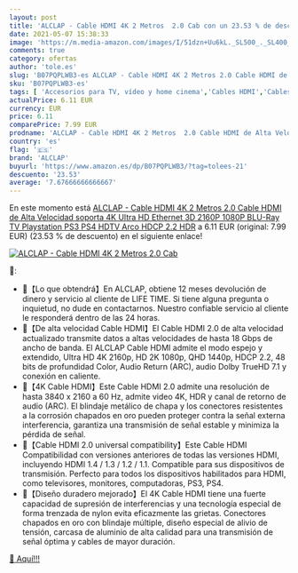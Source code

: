 ```yaml
---
layout: post
title: 'ALCLAP - Cable HDMI 4K 2 Metros  2.0 Cab con un 23.53 % de descuento'
date: 2021-05-07 15:38:33
image: 'https://m.media-amazon.com/images/I/51dzn+Uu6kL._SL500_._SL400_.jpg'
comments: true
category: ofertas
author: 'tole.es'
slug: 'B07PQPLWB3-es ALCLAP - Cable HDMI 4K 2 Metros 2.0 Cable HDMI de Alta...'
sku: 'B07PQPLWB3-es'
tags: [ 'Accesorios para TV, vídeo y home cinema','Cables HDMI','Cables para TV, vídeo y home cinema','Electrónica','TV, vídeo y home cinema','alclap','playstation','ps4', ]
actualPrice: 6.11 EUR
currency: EUR
price: 6.11
comparePrice: 7.99 EUR
prodname: 'ALCLAP - Cable HDMI 4K 2 Metros  2.0 Cable HDMI de Alta Velocidad soporta 4K Ultra HD  Ethernet 3D 2160P 1080P BLU-Ray TV Playstation PS3 PS4  HDTV Arco HDCP 2.2 HDR'
country: 'es'
flag: '🇪🇸'
brand: 'ALCLAP'
buyurl: 'https://www.amazon.es/dp/B07PQPLWB3/?tag=tolees-21'
descuento: '23.53'
average: '7.67666666666667'
---
```


En este momento está [ALCLAP - Cable HDMI 4K 2 Metros  2.0 Cable HDMI de Alta Velocidad soporta 4K Ultra HD  Ethernet 3D 2160P 1080P BLU-Ray TV Playstation PS3 PS4  HDTV Arco HDCP 2.2 HDR](https://www.amazon.es/dp/B07PQPLWB3/?tag=tolees-21) a 6.11 EUR (original: 7.99 EUR) (23.53 %  de descuento) en el siguiente enlace!

[![ALCLAP - Cable HDMI 4K 2 Metros  2.0 Cab](https://m.media-amazon.com/images/I/51dzn+Uu6kL._SL500_._SL400_.jpg)](https://www.amazon.es/dp/B07PQPLWB3/?tag=tolees-21)

🔎:

- 💛【Lo que obtendrá】En ALCLAP, obtiene 12 meses devolución de dinero y servicio al cliente de LIFE TIME. Si tiene alguna pregunta o inquietud, no dude en contactarnos. Nuestro confiable servicio al cliente le responderá dentro de las 24 horas.
- 🍍【De alta velocidad Cable HDMI】El Cable HDMI 2.0 de alta velocidad actualizado transmite datos a altas velocidades de hasta 18 Gbps de ancho de banda. El ALCLAP Cable HDMI admite el modo espejo y extendido, Ultra HD 4K 2160p, HD 2K 1080p, QHD 1440p, HDCP 2.2, 48 bits de profundidad Color, Audio Return (ARC), audio Dolby TrueHD 7.1 y conexión en caliente.
- 🍍【4K Cable HDMI】Este Cable HDMI 2.0 admite una resolución de hasta 3840 x 2160 a 60 Hz, admite video 4K, HDR y canal de retorno de audio (ARC). El blindaje metálico de chapa y los conectores resistentes a la corrosión chapados en oro pueden proteger contra la señal externa interferencia, garantiza una transmisión de señal estable y minimiza la pérdida de señal.
- 🍍【Cable HDMI 2.0 universal compatibility】Este Cable HDMI Compatibilidad con versiones anteriores de todas las versiones HDMI, incluyendo HDMI 1.4 / 1.3 / 1.2 / 1.1. Compatible para sus dispositivos de transmisión. Perfecto para todos los dispositivos habilitados para HDMI, como televisores, monitores, computadoras, PS3, PS4.
- 🍍【Diseño duradero mejorado】El 4K Cable HDMI tiene una fuerte capacidad de supresión de interferencias y una tecnología especial de forma trenzada de nylon evita eficazmente las grietas. Conectores chapados en oro con blindaje múltiple, diseño especial de alivio de tensión, carcasa de aluminio de alta calidad para una transmisión de señal óptima y cables de mayor duración.

[🛒 Aquí!!!](https://www.amazon.es/dp/B07PQPLWB3/?tag=tolees-21)
